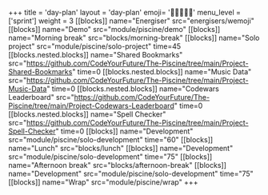 +++
title = 'day-plan'
layout = 'day-plan'
emoji= '🧑🏾‍🤝‍🧑🏾'
menu_level = ['sprint']
weight = 3
[[blocks]]
name="Energiser"
src="energisers/wemoji"
[[blocks]]
name="Demo"
src="module/piscine/demo"
[[blocks]]
name="Morning break"
src="blocks/morning-break"
[[blocks]]
name="Solo project"
src="module/piscine/solo-project"
time=45
[[blocks.nested.blocks]]
name="Shared Bookmarks"
src="https://github.com/CodeYourFuture/The-Piscine/tree/main/Project-Shared-Bookmarks"
time=0
[[blocks.nested.blocks]]
name="Music Data"
src="https://github.com/CodeYourFuture/The-Piscine/tree/main/Project-Music-Data"
time=0
[[blocks.nested.blocks]]
name="Codewars Leaderboard"
src="https://github.com/CodeYourFuture/The-Piscine/tree/main/Project-Codewars-Leaderboard"
time=0
[[blocks.nested.blocks]]
name="Spell Checker"
src="https://github.com/CodeYourFuture/The-Piscine/tree/main/Project-Spell-Checker"
time=0
[[blocks]]
name="Development"
src="module/piscine/solo-development"
time="60"
[[blocks]]
name="Lunch"
src="blocks/lunch"
[[blocks]]
name="Development"
src="module/piscine/solo-development"
time="75"
[[blocks]]
name="Afternoon break"
src="blocks/afternoon-break"
[[blocks]]
name="Development"
src="module/piscine/solo-development"
time="75"
[[blocks]]
name="Wrap"
src="module/piscine/wrap"
+++
